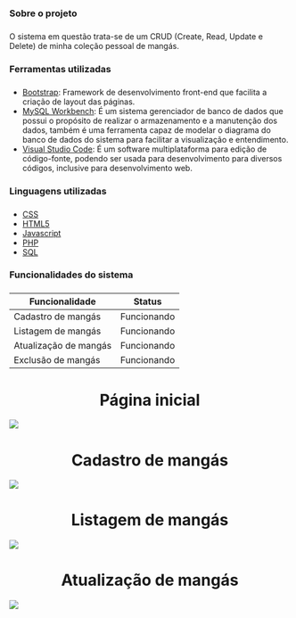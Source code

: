 ### Sobre o projeto <h3> 
O sistema em questão trata-se de um CRUD (Create, Read, Update e Delete) de minha coleção pessoal de mangás.
  
### Ferramentas utilizadas <h3>
* [Bootstrap](https://getbootstrap.com): Framework de desenvolvimento front-end que facilita a criação de layout das páginas.  
* [MySQL Workbench](https://www.mysql.com/products/workbench/): É um sistema gerenciador de banco de dados que possui o propósito de realizar o armazenamento e a manutenção dos dados, também é uma ferramenta capaz de modelar o diagrama do banco de dados do sistema para facilitar a visualização e entendimento.
* [Visual Studio Code](https://code.visualstudio.com): É um software multiplataforma para edição de código-fonte, podendo ser usada para desenvolvimento para diversos códigos, inclusive para desenvolvimento web.

### Linguagens utilizadas <h3>
 * [CSS](https://developer.mozilla.org/pt-BR/docs/Web/CSS)
 * [HTML5](https://developer.mozilla.org/pt-BR/docs/Web/Guide/HTML/HTML5)
 * [Javascript](https://developer.mozilla.org/pt-BR/docs/Web/JavaScript)
 * [PHP](https://www.php.net/manual/pt_BR/intro-whatis.php)
 * [SQL](https://www.w3schools.com/sql/)

### Funcionalidades do sistema <h3>
Funcionalidade | Status
------------ | -------------
Cadastro de mangás | Funcionando
Listagem de mangás | Funcionando
Atualização de mangás | Funcionando
Exclusão de mangás | Funcionando

<h1 align="center"> Página inicial </h1>

![](https://github.com/Iury189/php_mangas/blob/main/imagens/Inicio.png?raw=true)
  
<h1 align="center"> Cadastro de mangás </h1>

![](https://github.com/Iury189/php_mangas/blob/main/imagens/Cadastro.png?raw=true)
 
<h1 align="center"> Listagem de mangás </h1>

![](https://github.com/Iury189/php_mangas/blob/main/imagens/Listagem.png?raw=true)

<h1 align="center"> Atualização de mangás </h1>

![](https://github.com/Iury189/php_mangas/blob/main/imagens/Atualizacao.png?raw=true)
